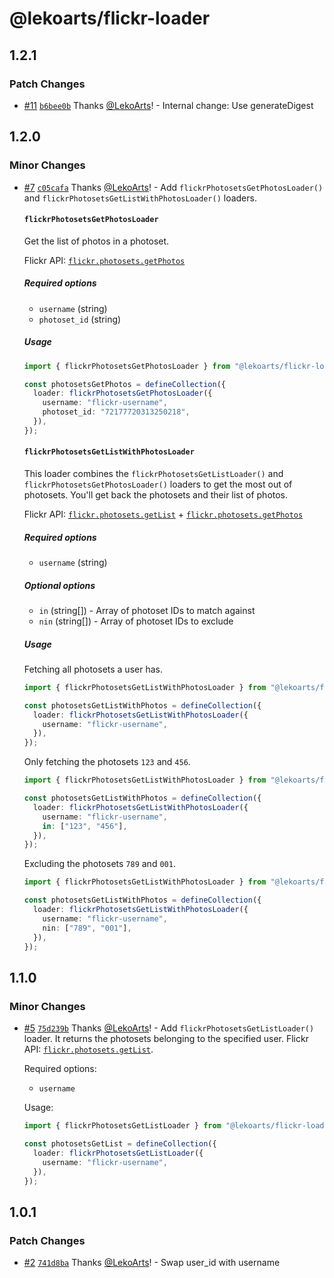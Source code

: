 # @lekoarts/flickr-loader

## 1.2.1

### Patch Changes

- [#11](https://github.com/LekoArts/astro-loaders/pull/11) [`b6bee0b`](https://github.com/LekoArts/astro-loaders/commit/b6bee0b09647388ceaeac04e8237af29f962c40d) Thanks [@LekoArts](https://github.com/LekoArts)! - Internal change: Use generateDigest

## 1.2.0

### Minor Changes

- [#7](https://github.com/LekoArts/astro-loaders/pull/7) [`c05cafa`](https://github.com/LekoArts/astro-loaders/commit/c05cafa9b2be79c7696398cd28b8425f6691757a) Thanks [@LekoArts](https://github.com/LekoArts)! - Add `flickrPhotosetsGetPhotosLoader()` and `flickrPhotosetsGetListWithPhotosLoader()` loaders.

  #### `flickrPhotosetsGetPhotosLoader`

  Get the list of photos in a photoset.

  Flickr API: [`flickr.photosets.getPhotos`](https://www.flickr.com/services/api/flickr.photosets.getPhotos.html)

  ##### Required options

  - `username` (string)
  - `photoset_id` (string)

  ##### Usage

  ```ts
  import { flickrPhotosetsGetPhotosLoader } from "@lekoarts/flickr-loader";

  const photosetsGetPhotos = defineCollection({
    loader: flickrPhotosetsGetPhotosLoader({
      username: "flickr-username",
      photoset_id: "72177720313250218",
    }),
  });
  ```

  #### `flickrPhotosetsGetListWithPhotosLoader`

  This loader combines the `flickrPhotosetsGetListLoader()` and `flickrPhotosetsGetPhotosLoader()` loaders to get the most out of photosets. You'll get back the photosets and their list of photos.

  Flickr API: [`flickr.photosets.getList`](https://www.flickr.com/services/api/flickr.photosets.getList.html) + [`flickr.photosets.getPhotos`](https://www.flickr.com/services/api/flickr.photosets.getPhotos.html)

  ##### Required options

  - `username` (string)

  ##### Optional options

  - `in` (string[]) - Array of photoset IDs to match against
  - `nin` (string[]) - Array of photoset IDs to exclude

  ##### Usage

  Fetching all photosets a user has.

  ```ts
  import { flickrPhotosetsGetListWithPhotosLoader } from "@lekoarts/flickr-loader";

  const photosetsGetListWithPhotos = defineCollection({
    loader: flickrPhotosetsGetListWithPhotosLoader({
      username: "flickr-username",
    }),
  });
  ```

  Only fetching the photosets `123` and `456`.

  ```ts
  import { flickrPhotosetsGetListWithPhotosLoader } from "@lekoarts/flickr-loader";

  const photosetsGetListWithPhotos = defineCollection({
    loader: flickrPhotosetsGetListWithPhotosLoader({
      username: "flickr-username",
      in: ["123", "456"],
    }),
  });
  ```

  Excluding the photosets `789` and `001`.

  ```ts
  import { flickrPhotosetsGetListWithPhotosLoader } from "@lekoarts/flickr-loader";

  const photosetsGetListWithPhotos = defineCollection({
    loader: flickrPhotosetsGetListWithPhotosLoader({
      username: "flickr-username",
      nin: ["789", "001"],
    }),
  });
  ```

## 1.1.0

### Minor Changes

- [#5](https://github.com/LekoArts/astro-loaders/pull/5) [`75d239b`](https://github.com/LekoArts/astro-loaders/commit/75d239ba438b2e7dfb288d8d576925b1aa56d147) Thanks [@LekoArts](https://github.com/LekoArts)! - Add `flickrPhotosetsGetListLoader()` loader. It returns the photosets belonging to the specified user. Flickr API: [`flickr.photosets.getList`](https://www.flickr.com/services/api/flickr.photosets.getList.html).

  Required options:

  - `username`

  Usage:

  ```ts
  import { flickrPhotosetsGetListLoader } from "@lekoarts/flickr-loader";

  const photosetsGetList = defineCollection({
    loader: flickrPhotosetsGetListLoader({
      username: "flickr-username",
    }),
  });
  ```

## 1.0.1

### Patch Changes

- [#2](https://github.com/LekoArts/astro-loaders/pull/2) [`741d8ba`](https://github.com/LekoArts/astro-loaders/commit/741d8ba4bde0030b33de0b7b7aef1895da06c06f) Thanks [@LekoArts](https://github.com/LekoArts)! - Swap user_id with username
